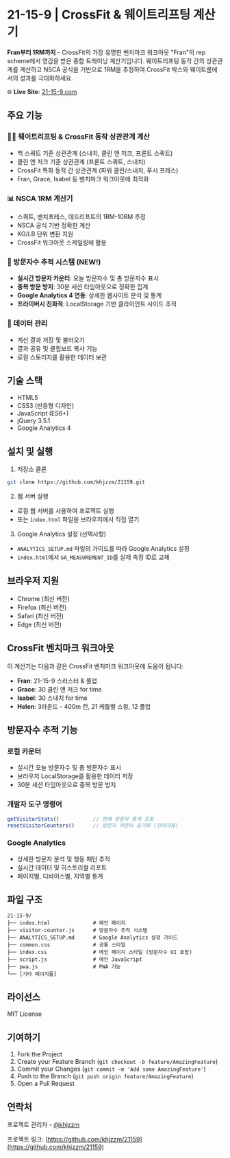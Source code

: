 # 21-15-9 | CrossFit & 웨이트리프팅 계산기

**Fran부터 1RM까지** - CrossFit의 가장 유명한 벤치마크 워크아웃 "Fran"의 rep scheme에서 영감을 받은 종합 트레이닝 계산기입니다. 웨이트리프팅 동작 간의 상관관계를 계산하고 NSCA 공식을 기반으로 1RM을 추정하여 CrossFit 박스와 웨이트룸에서의 성과를 극대화하세요.

🌐 **Live Site**: [21-15-9.com](https://21-15-9.com)

## 주요 기능

### 🏋️‍♂️ 웨이트리프팅 & CrossFit 동작 상관관계 계산
- 백 스쿼트 기준 상관관계 (스내치, 클린 앤 저크, 프론트 스쿼트)
- 클린 앤 저크 기준 상관관계 (프론트 스쿼트, 스내치)
- CrossFit 특화 동작 간 상관관계 (파워 클린/스내치, 푸시 프레스)
- Fran, Grace, Isabel 등 벤치마크 워크아웃에 최적화

### 📊 NSCA 1RM 계산기
- 스쿼트, 벤치프레스, 데드리프트의 1RM-10RM 추정
- NSCA 공식 기반 정확한 계산
- KG/LB 단위 변환 지원
- CrossFit 워크아웃 스케일링에 활용

### 👥 방문자수 추적 시스템 (NEW!)
- **실시간 방문자 카운터**: 오늘 방문자수 및 총 방문자수 표시
- **중복 방문 방지**: 30분 세션 타임아웃으로 정확한 집계
- **Google Analytics 4 연동**: 상세한 웹사이트 분석 및 통계
- **프라이버시 친화적**: LocalStorage 기반 클라이언트 사이드 추적

### 💾 데이터 관리
- 계산 결과 저장 및 불러오기
- 결과 공유 및 클립보드 복사 기능
- 로컬 스토리지를 활용한 데이터 보관

## 기술 스택

- HTML5
- CSS3 (반응형 디자인)
- JavaScript (ES6+)
- jQuery 3.5.1
- Google Analytics 4

## 설치 및 실행

1. 저장소 클론
```bash
git clone https://github.com/khjzzm/21159.git
```

2. 웹 서버 실행
- 로컬 웹 서버를 사용하여 프로젝트 실행
- 또는 `index.html` 파일을 브라우저에서 직접 열기

3. Google Analytics 설정 (선택사항)
- `ANALYTICS_SETUP.md` 파일의 가이드를 따라 Google Analytics 설정
- `index.html`에서 `GA_MEASUREMENT_ID`를 실제 측정 ID로 교체

## 브라우저 지원

- Chrome (최신 버전)
- Firefox (최신 버전)
- Safari (최신 버전)
- Edge (최신 버전)

## CrossFit 벤치마크 워크아웃

이 계산기는 다음과 같은 CrossFit 벤치마크 워크아웃에 도움이 됩니다:

- **Fran**: 21-15-9 스러스터 & 풀업
- **Grace**: 30 클린 앤 저크 for time
- **Isabel**: 30 스내치 for time
- **Helen**: 3라운드 - 400m 런, 21 케틀벨 스윙, 12 풀업

## 방문자수 추적 기능

### 로컬 카운터
- 실시간 오늘 방문자수 및 총 방문자수 표시
- 브라우저 LocalStorage를 활용한 데이터 저장
- 30분 세션 타임아웃으로 중복 방문 방지

### 개발자 도구 명령어
```javascript
getVisitorStats()           // 현재 방문자 통계 조회
resetVisitorCounters()      // 방문자 카운터 초기화 (관리자용)
```

### Google Analytics
- 상세한 방문자 분석 및 행동 패턴 추적
- 실시간 데이터 및 히스토리컬 리포트
- 페이지별, 디바이스별, 지역별 통계

## 파일 구조

```
21-15-9/
├── index.html              # 메인 페이지
├── visitor-counter.js      # 방문자수 추적 시스템
├── ANALYTICS_SETUP.md      # Google Analytics 설정 가이드
├── common.css              # 공통 스타일
├── index.css               # 메인 페이지 스타일 (방문자수 UI 포함)
├── script.js               # 메인 JavaScript
├── pwa.js                  # PWA 기능
└── [기타 페이지들]
```

## 라이선스

MIT License

## 기여하기

1. Fork the Project
2. Create your Feature Branch (`git checkout -b feature/AmazingFeature`)
3. Commit your Changes (`git commit -m 'Add some AmazingFeature'`)
4. Push to the Branch (`git push origin feature/AmazingFeature`)
5. Open a Pull Request

## 연락처

프로젝트 관리자 - [@khjzzm](https://github.com/khjzzm)

프로젝트 링크: [https://github.com/khjzzm/21159](https://github.com/khjzzm/21159) 